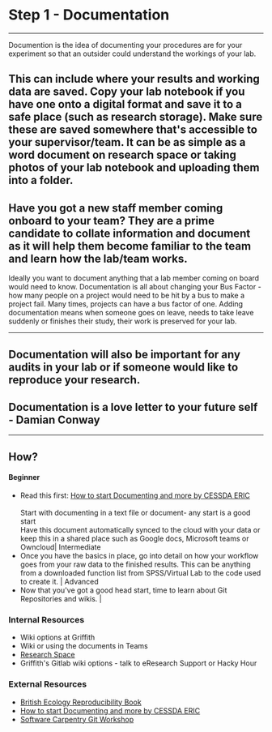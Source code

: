 # Step 1 - Documentation

---
Documention is the idea of documenting your procedures are for your experiment so that an outsider could understand the workings of your lab. 

This can include where your results and working data are saved. Copy your lab notebook if you have one onto a digital format and save it to a safe place (such as research storage). Make sure these are saved somewhere that's accessible to your supervisor/team. It can be as simple as a word document on research space or taking photos of your lab notebook and uploading them into a folder. 
---

Have you got a new staff member coming onboard to your team? They are a prime candidate to collate information and document as it will help them become familiar to the team and learn how the lab/team works.
---

Ideally you want to document anything that a lab member coming on board would need to know. Documentation is all about changing your Bus Factor - how many people on a project would need to be hit by a bus to make a project fail. Many times, projects can have a bus factor of one. Adding documentation means when someone goes on leave, needs to take leave suddenly or finishes their study, their work is preserved for your lab.

---
Documentation will also be important for any audits in your lab or if someone would like to reproduce your research.
---

## Documentation is a love letter to your future self - Damian Conway

---
How?
---
#### Beginner 
* Read this first: [How to start Documenting and more by CESSDA ERIC](https://www.cessda.eu/Training/Training-Resources/Library/Data-Management-Expert-Guide/2.-Organise-Document/Documentation-and-metadata)<br/><br/>Start with documenting in a text file or document- any start is a good start<br/> Have this document automatically synced to the cloud with your data or keep this in a shared place such as Google docs, Microsoft teams or Owncloud|
Intermediate
* Once you have the basics in place, go into detail on how your workflow goes from your raw data to the finished results. This can be anything from a downloaded function list from SPSS/Virtual Lab to the code used to create it. |
Advanced
* Now that you've got a good head start, time to learn about Git Repositories and wikis.  |

### Internal Resources
* Wiki options at Griffith
* Wiki or using the documents in Teams
* [Research Space](https://research-storage.griffith.edu.au/)
* Griffith's Gitlab wiki options - talk to eResearch Support or Hacky Hour

### External Resources
* [British Ecology Reproducibility Book](https://www.britishecologicalsociety.org/wp-content/uploads/2017/12/guide-to-reproducible-code.pdf)
* [How to start Documenting and more by CESSDA ERIC](https://www.cessda.eu/Training/Training-Resources/Library/Data-Management-Expert-Guide/2.-Organise-Document/Documentation-and-metadata)
* [Software Carpentry Git Workshop](https://swcarpentry.github.io/git-novice/)

